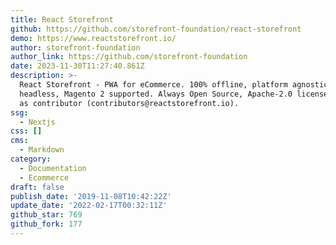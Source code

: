 ```yaml
---
title: React Storefront
github: https://github.com/storefront-foundation/react-storefront
demo: https://www.reactstorefront.io/
author: storefront-foundation
author_link: https://github.com/storefront-foundation
date: 2023-11-30T11:27:40.861Z
description: >-
  React Storefront - PWA for eCommerce. 100% offline, platform agnostic,
  headless, Magento 2 supported. Always Open Source, Apache-2.0 license. Join us
  as contributor (contributors@reactstorefront.io).
ssg:
  - Nextjs
css: []
cms:
  - Markdown
category:
  - Documentation
  - Ecommerce
draft: false
publish_date: '2019-11-08T10:42:22Z'
update_date: '2022-02-17T00:32:11Z'
github_star: 769
github_fork: 177
---
```

